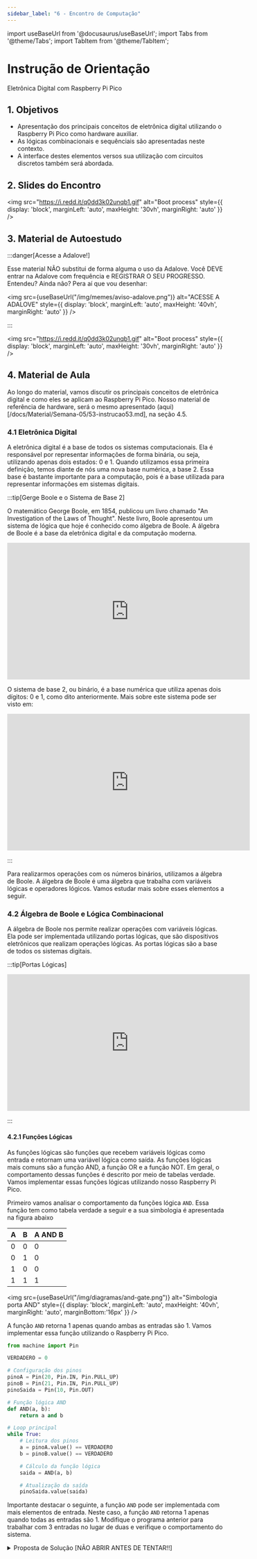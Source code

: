 ```yaml
---
sidebar_label: "6 - Encontro de Computação"
---
```


import useBaseUrl from '@docusaurus/useBaseUrl';
import Tabs from '@theme/Tabs';
import TabItem from '@theme/TabItem';

# Instrução de Orientação	

Eletrônica Digital com Raspberry Pi Pico	

## 1. Objetivos

- Apresentação dos principais conceitos de eletrônica digital utilizando o Raspberry Pi Pico como hardware auxiliar. 
- As lógicas combinacionais e sequênciais são apresentadas neste contexto.
- A interface destes elementos versos sua utilização com circuitos discretos também será abordada.

## 2. Slides do Encontro

<!-- <iframe src="https://docs.google.com/presentation/d/e/2PACX-1vSG6q7EZA2isyGW3V_1pXMM7IJquzznhrFYcQA0ygtI8Nfv7v7SvdBN_jbO2XuOBN3kg1zpmRzti5Om/embed?start=false&loop=false&delayms=3000" frameborder="0" width="75%" height="400" allowfullscreen="true" mozallowfullscreen="true" webkitallowfullscreen="true" style={{ display: 'block', marginLeft: 'auto', marginRight: 'auto' }}></iframe> -->

<img src="https://i.redd.it/q0dd3k02unqb1.gif" alt="Boot process" style={{ display: 'block', marginLeft: 'auto', maxHeight: '30vh', marginRight: 'auto' }} />

## 3. Material de Autoestudo

:::danger[Acesse a Adalove!]

Esse material NÃO substitui de forma alguma o uso da Adalove. Você DEVE entrar na Adalove com frequência e REGISTRAR O SEU PROGRESSO. Entendeu? Ainda não? Pera aí que vou desenhar:

<img src={useBaseUrl("/img/memes/aviso-adalove.png")} alt="ACESSE A ADALOVE" style={{ display: 'block', marginLeft: 'auto', maxHeight: '40vh', marginRight: 'auto' }} />

:::

<!-- <Tabs>
  <TabItem value="autoestudos-obrigatorios" label="📘 Autoestudos Obrigatórios" default>
     
    <details> 
        <summary mdxType="summary"> Python TinyDB: base de dados em arquivos JSON</summary>

        - https://www.youtube.com/watch?v=99Vm0c9eNOA
    </details> 
    
  </TabItem>
  <TabItem value="autoestudos-opcionais" label="📔 Autoestudos Opcionais">
     
        <img class="image-intro" src={useBaseUrl("/img/memes/mash_celebrando.gif")} style={{ display: 'block', marginLeft: 'auto', maxHeight: '40vh', marginRight: 'auto' }}/>

  </TabItem>
  <TabItem value="autoestudos-adicionais" label="📓 Autoestudos Adicionais">
    
    <details> 
        <summary mdxType="summary">	Lean Inception em 15 Minutos | 📎 Zup Clipes ✂️</summary>

        - https://www.youtube.com/watch?v=8BI6jFwmVPA
    </details> 

  </TabItem>
</Tabs> -->

<img src="https://i.redd.it/q0dd3k02unqb1.gif" alt="Boot process" style={{ display: 'block', marginLeft: 'auto', maxHeight: '30vh', marginRight: 'auto' }} />

## 4. Material de Aula

Ao longo do material, vamos discutir os principais conceitos de eletrônica digital e como eles se aplicam ao Raspberry Pi Pico.
Nosso material de referência de hardware, será o mesmo apresentado (aqui)[/docs/Material/Semana-05/53-instrucao53.md], na seção 4.5.

### 4.1 Eletrônica Digital

A eletrônica digital é a base de todos os sistemas computacionais. Ela é responsável por representar informações de forma binária, ou seja, utilizando apenas dois estados: 0 e 1. 
Quando utilizamos essa primeira definição, temos diante de nós uma nova base numérica, a base 2. Essa base é bastante importante para a computação, pois é a base utilizada para representar informações em sistemas digitais.

:::tip[Gerge Boole e o Sistema de Base 2]

O matemático George Boole, em 1854, publicou um livro chamado "An Investigation of the Laws of Thought". Neste livro, Boole apresentou um sistema de lógica que hoje é conhecido como álgebra de Boole. A álgebra de Boole é a base da eletrônica digital e da computação moderna.

<iframe width="560" height="315" src="https://www.youtube.com/embed/xNuqxH4aH4c?si=RLsgOpANethJnQHB" title="YouTube video player" frameborder="0" allow="accelerometer; autoplay; clipboard-write; encrypted-media; gyroscope; picture-in-picture; web-share" allowfullscreen></iframe>

O sistema de base 2, ou binário, é a base numérica que utiliza apenas dois dígitos: 0 e 1, como dito anteriormente. Mais sobre este sistema pode ser visto em:

<iframe width="560" height="315" src="https://www.youtube.com/embed/eD56zn5kYfU?si=3uw3z2HP2Zry8tmo" title="YouTube video player" frameborder="0" allow="accelerometer; autoplay; clipboard-write; encrypted-media; gyroscope; picture-in-picture; web-share" allowfullscreen></iframe>

:::

Para realizarmos operações com os números binários, utilizamos a álgebra de Boole. A álgebra de Boole é uma álgebra que trabalha com variáveis lógicas e operadores lógicos. Vamos estudar mais sobre esses elementos a seguir.

### 4.2 Álgebra de Boole e Lógica Combinacional

A álgebra de Boole nos permite realizar operações com variáveis lógicas. Ela pode ser implementada utilizando portas lógicas, que são dispositivos eletrônicos que realizam operações lógicas. As portas lógicas são a base de todos os sistemas digitais.

:::tip[Portas Lógicas]

<iframe width="560" height="315" src="https://www.youtube.com/embed/gI-qXk7XojA?si=Odk2LA0eMGVkurAu" title="YouTube video player" frameborder="0" allow="accelerometer; autoplay; clipboard-write; encrypted-media; gyroscope; picture-in-picture; web-share" allowfullscreen></iframe>

:::

#### 4.2.1 Funções Lógicas

As funções lógicas são funções que recebem variáveis lógicas como entrada e retornam uma variável lógica como saída. As funções lógicas mais comuns são a função AND, a função OR e a função NOT. Em geral, o comportamento dessas funções é descrito por meio de tabelas verdade. Vamos implementar essas funções lógicas utilizando nosso Raspberry Pi Pico. 

Primeiro vamos analisar o comportamento da funções lógica `AND`. Essa função tem como tabela verdade a seguir e a sua simbologia é apresentada na figura abaixo

| A | B | A AND B |
|---|---|---------|
| 0 | 0 |   0     |
| 0 | 1 |   0     |
| 1 | 0 |   0     |
| 1 | 1 |   1     |

<img src={useBaseUrl("/img/diagramas/and-gate.png")} alt="Simbologia porta AND" style={{ display: 'block', marginLeft: 'auto', maxHeight: '40vh', marginRight: 'auto', marginBottom:'16px' }} />

A função `AND` retorna 1 apenas quando ambas as entradas são 1. Vamos implementar essa função utilizando o Raspberry Pi Pico.

```py
from machine import Pin

VERDADERO = 0

# Configuração dos pinos
pinoA = Pin(20, Pin.IN, Pin.PULL_UP)
pinoB = Pin(21, Pin.IN, Pin.PULL_UP)
pinoSaida = Pin(10, Pin.OUT)

# Função lógica AND
def AND(a, b):
    return a and b

# Loop principal
while True:
    # Leitura dos pinos
    a = pinoA.value() == VERDADERO
    b = pinoB.value() == VERDADERO

    # Cálculo da função lógica
    saida = AND(a, b)

    # Atualização da saída
    pinoSaida.value(saida)

```
Importante destacar o seguinte, a função `AND` pode ser implementada com mais elementos de entrada. Neste caso, a função `AND` retorna 1 apenas quando todas as entradas são 1. Modifique o programa anterior para trabalhar com 3 entradas no lugar de duas e verifique o comportamento do sistema.

<details> 
  <summary mdxType="summary"> Proposta de Solução [NÃO ABRIR ANTES DE TENTAR!!]</summary>
```py
from machine import Pin

VERDADERO = 0

# Configuração dos pinos
pinoA = Pin(20, Pin.IN, Pin.PULL_UP)
pinoB = Pin(21, Pin.IN, Pin.PULL_UP)
pinoC = Pin(22, Pin.IN, Pin.PULL_UP)
pinoSaida = Pin(10, Pin.OUT)

# Função lógica AND
def AND(a, b, c):
    return a and b and c

# Loop principal
while True:
    # Leitura dos pinos
    a = pinoA.value() == VERDADERO
    b = pinoB.value() == VERDADERO
    c = pinoC.value() == VERDADERO

    # Cálculo da função lógica
    saida = AND(a, b, c)

    # Atualização da saída
    pinoSaida.value(saida)
```
</details> 

Agora vamos analisar o comportamento da função lógica `OR`. Essa função tem como tabela verdade a descrita a seguir e sua simbologia pode ser vista na figura a seguir.

| A | B | A OR B |
|---|---|--------|
| 0 | 0 |   0    |
| 0 | 1 |   1    |
| 1 | 0 |   1    |
| 1 | 1 |   1    |

<img src={useBaseUrl("/img/diagramas/or-gate.png")} alt="Simbologia porta OR" style={{ display: 'block', marginLeft: 'auto', maxHeight: '40vh', marginRight: 'auto', marginBottom:'16px' }} />

Podemos observar um comportamento diferente aqui. A função `OR` retorna 1 quando pelo menos uma das entradas é 1. Vamos implementar essa função utilizando o Raspberry Pi Pico.

```py
from machine import Pin

VERDADERO = 0

# Configuração dos pinos
pinoA = Pin(20, Pin.IN, Pin.PULL_UP)
pinoB = Pin(21, Pin.IN, Pin.PULL_UP)
pinoSaida = Pin(10, Pin.OUT)

# Função lógica OR
def OR(a, b):
    return a or b

# Loop principal
while True:
    # Leitura dos pinos
    a = pinoA.value() == VERDADERO
    b = pinoB.value() == VERDADERO

    # Cálculo da função lógica
    saida = OR(a, b)

    # Atualização da saída
    pinoSaida.value(saida)
```

Assim como a função lógica `AND`, a função `OR` pode ser aplicada em mais entradas, tendo sua saída como verdadeira quando ao menos uma delas for verdadeira. Modifique o programa anterior para implementar a lógica com 3 entradas.

<details> 
  <summary mdxType="summary"> Proposta de Solução [NÃO ABRIR ANTES DE TENTAR!!]</summary>
```py
from machine import Pin

VERDADERO = 0

# Configuração dos pinos
pinoA = Pin(20, Pin.IN, Pin.PULL_UP)
pinoB = Pin(21, Pin.IN, Pin.PULL_UP)
pinoC = Pin(22, Pin.IN, Pin.PULL_UP)
pinoSaida = Pin(10, Pin.OUT)

# Função lógica AND
def OR(a, b, c):
    return a or b or c

# Loop principal
while True:
    # Leitura dos pinos
    a = pinoA.value() == VERDADERO
    b = pinoB.value() == VERDADERO
    c = pinoC.value() == VERDADERO

    # Cálculo da função lógica
    saida = OR(a, b, c)

    # Atualização da saída
    pinoSaida.value(saida)
```
</details> 

Uma última função lógica que vamos implementar é a função `NOT`. Essa função tem como tabela verdade e simbologia os elementos a seguir:

| A | NOT A |
|---|-------|
| 0 |   1   |
| 1 |   0   |

<img src={useBaseUrl("/img/diagramas/not-gate.png")} alt="Simbologia porta NOT" style={{ display: 'block', marginLeft: 'auto', maxHeight: '40vh', marginRight: 'auto', marginBottom:'16px' }} />

A função `NOT` tem por comportamento inverter o estado de uma entrada. Vamos implementar essa função utilizando o Raspberry Pi Pico.

```py
from machine import Pin

VERDADERO = 0

# Configuração dos pinos
pinoA = Pin(20, Pin.IN, Pin.PULL_UP)
pinoSaida = Pin(10, Pin.OUT)

# Função lógica OR
def NOT(a):
    return not a

# Loop principal
while True:
    # Leitura dos pinos
    a = pinoA.value() == VERDADERO

    # Cálculo da função lógica
    saida = NOT(a)

    # Atualização da saída
    pinoSaida.value(saida)
```

A função `NOT` pode ser utilizada para inverter o estado de mais elementos. Ela pode ser utilizada em combinação com mais elementos lógicos para criar expressões mais complexas.

:::tip[Portas Lógicas Discretas]

Além do comportamento por software, existem as portas lógicas implementas em circuitos eletrônicos. Eles são chamados de componentes discretos e podem ser utilizados na construção de soluções digitais. Assim como nosso microcontrolador, esses dispositivos possuem seus manuais de referência (também chamados de *datasheets*), que descrevem o que cada circuito faz.

Quando eles vão ser comprados no mercado, eles são identificados por um código, que pode ser consultado no datasheet. Por exemplo, a porta lógica `AND` é identificada pelo código `7408`.

<iframe width="560" height="315" src="https://www.youtube.com/embed/cdMJvFT-Afc?si=Hpm3OF4eNTMbfCJI" title="YouTube video player" frameborder="0" allow="accelerometer; autoplay; clipboard-write; encrypted-media; gyroscope; picture-in-picture; web-share" allowfullscreen></iframe>

:::

<img src="https://i.redd.it/q0dd3k02unqb1.gif" alt="Boot process" style={{ display: 'block', marginLeft: 'auto', maxHeight: '30vh', marginRight: 'auto' }} />